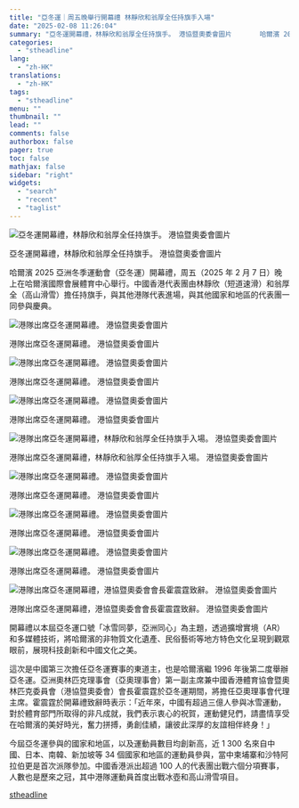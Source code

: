 ```yaml
---
title: "亞冬運｜周五晚舉行開幕禮 林靜欣和翁厚全任持旗手入場"
date: "2025-02-08 11:26:04"
summary: "亞冬運開幕禮，林靜欣和翁厚全任持旗手。 港協暨奧委會圖片       哈爾濱 2025 亞洲..."
categories:
  - "stheadline"
lang:
  - "zh-HK"
translations:
  - "zh-HK"
tags:
  - "stheadline"
menu: ""
thumbnail: ""
lead: ""
comments: false
authorbox: false
pager: true
toc: false
mathjax: false
sidebar: "right"
widgets:
  - "search"
  - "recent"
  - "taglist"
---
```


![亞冬運開幕禮，林靜欣和翁厚全任持旗手。 港協暨奧委會圖片](https://image.stheadline.com/f/680p0/0x0/100/none/030e3e99b8a7388f80c1d3749de9498d/stheadline/inewsmedia/20250208/_2025020811170533224.jpg)

亞冬運開幕禮，林靜欣和翁厚全任持旗手。 港協暨奧委會圖片




哈爾濱 2025 亞洲冬季運動會（亞冬運）開幕禮，周五（2025 年 2 月 7 日）晚上在哈爾濱國際會展體育中心舉行。中國香港代表團由林靜欣（短道速滑）和翁厚全（高山滑雪）擔任持旗手，與其他港隊代表進場，與其他國家和地區的代表團一同參與慶典。


 ![港隊出席亞冬運開幕禮。 港協暨奧委會圖片](https://image.hkhl.hk/f/1024p0/0x0/100/none/9178a5f499fccb37ee8941e889d633a6/2025-02/AWG_Opening_Ceremony_01.jpg)


港隊出席亞冬運開幕禮。 港協暨奧委會圖片



 ![港隊出席亞冬運開幕禮。 港協暨奧委會圖片](https://image.hkhl.hk/f/1024p0/0x0/100/none/515b8dfc357595129ebc3ec48c8c9db8/2025-02/AWG_Opening_Ceremony_02.jpg)


港隊出席亞冬運開幕禮。 港協暨奧委會圖片



 ![港隊出席亞冬運開幕禮。 港協暨奧委會圖片](https://image.hkhl.hk/f/1024p0/0x0/100/none/46dddae939f02bdaddff2a9787c97b13/2025-02/AWG_Opening_Ceremony_03.jpg)


港隊出席亞冬運開幕禮。 港協暨奧委會圖片



 ![港隊出席亞冬運開幕禮，林靜欣和翁厚全任持旗手入場。 港協暨奧委會圖片](https://image.hkhl.hk/f/1024p0/0x0/100/none/8257450a06a8dfbdc0f7518d49bd4825/2025-02/AWG_Opening_Ceremony_04.jpg)


港隊出席亞冬運開幕禮，林靜欣和翁厚全任持旗手入場。 港協暨奧委會圖片



 ![港隊出席亞冬運開幕禮。 港協暨奧委會圖片](https://image.hkhl.hk/f/1024p0/0x0/100/none/d9a7c12c2fdf2ab788337bf78684d7bf/2025-02/AWG_Opening_Ceremony_05.jpg)


港隊出席亞冬運開幕禮。 港協暨奧委會圖片



 ![港隊出席亞冬運開幕禮。 港協暨奧委會圖片](https://image.hkhl.hk/f/1024p0/0x0/100/none/8f6d3ec3f4ae5c15e0da6400f830e603/2025-02/AWG_Opening_Ceremony_06.jpg)


港隊出席亞冬運開幕禮。 港協暨奧委會圖片



 ![港隊出席亞冬運開幕禮。 港協暨奧委會圖片](https://image.hkhl.hk/f/1024p0/0x0/100/none/1e41dc2a8c053202cc92aa0bd91ea472/2025-02/AWG_Opening_Ceremony_07.jpg)


港隊出席亞冬運開幕禮。 港協暨奧委會圖片



 ![港隊出席亞冬運開幕禮，港協暨奧委會會長霍震霆致辭。 港協暨奧委會圖片](https://image.hkhl.hk/f/1024p0/0x0/100/none/f7f15fc801e26a494ea9f9f3bddfb307/2025-02/AWG_Opening_Ceremony_08.jpg)


港隊出席亞冬運開幕禮，港協暨奧委會會長霍震霆致辭。 港協暨奧委會圖片




  

開幕禮以本屆亞冬運口號「冰雪同夢，亞洲同心」為主題，透過擴增實境（AR）和多媒體技術，將哈爾濱的非物質文化遺產、民俗藝術等地方特色文化呈現到觀眾眼前，展現科技創新和中國文化之美。

  

這次是中國第三次擔任亞冬運賽事的東道主，也是哈爾濱繼 1996 年後第二度舉辦亞冬運。亞洲奧林匹克理事會（亞奧理事會）第一副主席兼中國香港體育協會暨奧林匹克委員會（港協暨奧委會）會長霍震霆於亞冬運期間，將擔任亞奧理事會代理主席。霍震霆於開幕禮致辭時表示：「近年來，中國有超過三億人參與冰雪運動，對於體育部門所取得的非凡成就，我們表示衷心的祝賀，運動健兒們，請盡情享受在哈爾濱的美好時光，奮力拼搏，勇創佳績，讓彼此深厚的友誼相伴終身！」

  

今屆亞冬運參與的國家和地區，以及運動員數目均創新高，近 1 300 名來自中國、日本、南韓、新加坡等 34 個國家和地區的運動員參與，當中柬埔寨和沙特阿拉伯更是首次派隊參加。中國香港派出超過 100 人的代表團出戰六個分項賽事，人數也是歷來之冠，其中港隊運動員首度出戰冰壺和高山滑雪項目。

[stheadline](https://std.stheadline.com/realtime/article/2051532/即時-體育-亞冬運-周五晚舉行開幕禮-林靜欣和翁厚全任持旗手入場)
